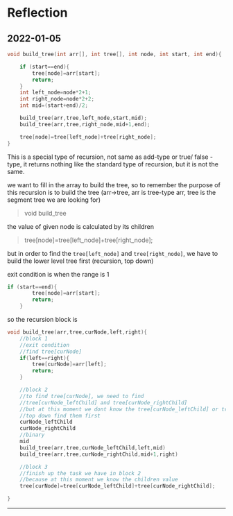 # Reflection

## 2022-01-05
```C
void build_tree(int arr[], int tree[], int node, int start, int end){

    if (start==end){
        tree[node]=arr[start];
        return;
    }
    int left_node=node*2+1;
    int right_node=node*2+2;
    int mid=(start+end)/2;

    build_tree(arr,tree,left_node,start,mid);
    build_tree(arr,tree,right_node,mid+1,end);

    tree[node]=tree[left_node]+tree[right_node];
}
```
This is a special type of recursion, not same as add-type or true/ false - type, it returns nothing like the standard type of recursion, but it is not the same.

we want to fill in the array to build the tree, so to remember the purpose of this recursion is to build the tree (arr->tree, arr is tree-type arr, tree is the segment tree we are looking for)
> void build_tree

the value of given node is calculated by its children
> tree[node]=tree[left_node]+tree[right_node];

but in order to find the `tree[left_node]` and `tree[right_node]`, we have to build the lower level tree first (recursion, top down)

exit condition is when the range is 1
```c
if (start==end){
        tree[node]=arr[start];
        return;
    }
```

so the recursion block is 
```c
void build_tree(arr,tree,curNode,left,right){
    //block 1
    //exit condition
    //find tree[curNode]
    if(left==right){
        tree[curNode]=arr[left];
        return;
    }

    //block 2
    //to find tree[curNode], we need to find 
    //tree[curNode_leftChild] and tree[curNode_rightChild]
    //but at this moment we dont know the tree[curNode_leftChild] or tree[curNode_rightChild]
    //top down find them first
    curNode_leftChild
    curNode_rightChild
    //binary
    mid
    build_tree(arr,tree,curNode_leftChild,left,mid)
    build_tree(arr,tree,curNode_rightChild,mid+1,right)

    //block 3
    //finish up the task we have in block 2
    //because at this moment we know the children value
    tree[curNode]=tree[curNode_leftChild]+tree[curNode_rightChild];

}


```
---
